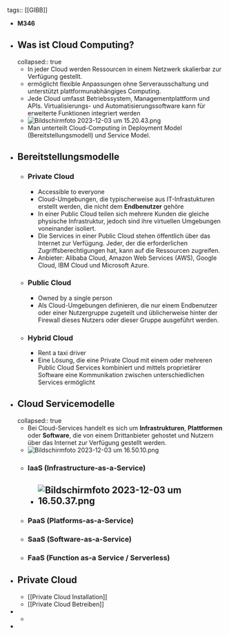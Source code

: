 tags:: [[GIBB]]

- **M346**
- ## Was ist Cloud Computing?
  collapsed:: true
	- In jeder Cloud werden Ressourcen in einem Netzwerk skalierbar zur Verfügung gestellt.
	- ermöglicht flexible Anpassungen ohne Serverausschaltung und unterstützt plattformunabhängiges Computing.
	- Jede Cloud umfasst Betriebssystem, Managementplattform und APIs. Virtualisierungs- und Automatisierungssoftware kann für erweiterte Funktionen integriert werden
	- ![Bildschirmfoto 2023-12-03 um 15.20.43.png](../assets/Bildschirmfoto_2023-12-03_um_15.20.43_1701613245350_0.png)
	- Man unterteilt Cloud-Computing in Deployment Model (Bereitstellungsmodell) und Service Model.
- ## Bereitstellungsmodelle
	- ### Private Cloud
		- Accessible to everyone
		- Cloud-Umgebungen, die typischerweise aus IT-Infrastukturen erstellt werden, die nicht dem **Endbenutzer** gehöre
		- In einer Public Cloud teilen sich mehrere Kunden die gleiche physische Infrastruktur, jedoch sind ihre virtuellen Umgebungen voneinander isoliert.
		- Die Services in einer Public Cloud stehen öffentlich über das Internet zur Verfügung. Jeder, der die erforderlichen Zugriffsberechtigungen hat, kann auf die Ressourcen zugreifen.
		- Anbieter: Alibaba Cloud, Amazon Web Services (AWS), Google Cloud, IBM Cloud und Microsoft Azure.
	- ### Public Cloud
		- Owned by a single person
		- Als Cloud-Umgebungen definieren, die nur einem Endbenutzer oder einer Nutzergruppe zugeteilt und üblicherweise hinter der Firewall dieses Nutzers oder dieser Gruppe ausgeführt werden.
	- ### Hybrid Cloud
		- Rent a taxi driver
		- Eine Lösung, die eine Private Cloud mit einem oder mehreren Public Cloud Services kombiniert und mittels proprietärer Software eine Kommunikation zwischen unterschiedlichen Services ermöglicht
- ## Cloud Servicemodelle
  collapsed:: true
	- Bei Cloud-Services handelt es sich um **Infrastrukturen**, **Plattformen** oder **Software**, die von einem Drittanbieter gehostet und Nutzern über das Internet zur Verfügung gestellt werden.
	- ![Bildschirmfoto 2023-12-03 um 16.50.10.png](../assets/Bildschirmfoto_2023-12-03_um_16.50.10_1701618614862_0.png)
	- ### IaaS (Infrastructure-as-a-Service)
		- ![Bildschirmfoto 2023-12-03 um 16.50.37.png](../assets/Bildschirmfoto_2023-12-03_um_16.50.37_1701618640598_0.png)
			-
	- ### PaaS (Platforms-as-a-Service)
	- ### SaaS (Software-as-a-Service)
	- ### FaaS (Function as-a Service / Serverless)
- ## Private Cloud
	- [[Private Cloud Installation]]
	- [[Private Cloud Betreiben]]
-
	-
-